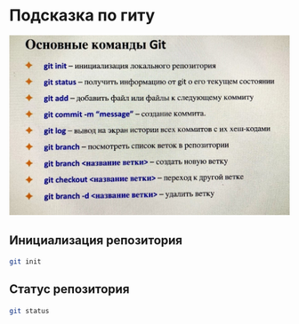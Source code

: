 # Подсказка по гиту

![Основные команды](git-instruction.jpg)


## Инициализация репозитория

```sh
git init
```

## Статус репозитория

```sh
git status
```


